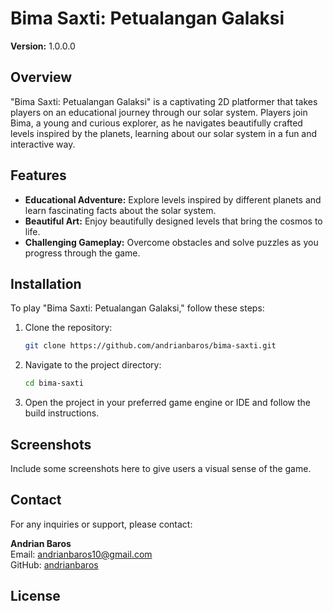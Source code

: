 # Bima Saxti: Petualangan Galaksi

**Version:** 1.0.0.0

## Overview
"Bima Saxti: Petualangan Galaksi" is a captivating 2D platformer that takes players on an educational journey through our solar system. Players join Bima, a young and curious explorer, as he navigates beautifully crafted levels inspired by the planets, learning about our solar system in a fun and interactive way.

## Features
- **Educational Adventure:** Explore levels inspired by different planets and learn fascinating facts about the solar system.
- **Beautiful Art:** Enjoy beautifully designed levels that bring the cosmos to life.
- **Challenging Gameplay:** Overcome obstacles and solve puzzles as you progress through the game.

## Installation
To play "Bima Saxti: Petualangan Galaksi," follow these steps:

1. Clone the repository:
    ```bash
    git clone https://github.com/andrianbaros/bima-saxti.git
    ```
2. Navigate to the project directory:
    ```bash
    cd bima-saxti
    ```
3. Open the project in your preferred game engine or IDE and follow the build instructions.

## Screenshots
Include some screenshots here to give users a visual sense of the game.

## Contact
For any inquiries or support, please contact:

**Andrian Baros**  
Email: [andrianbaros10@gmail.com](mailto:andrianbaros10@gmail.com)  
GitHub: [andrianbaros](https://github.com/andrianbaros)

## License

